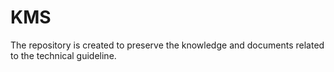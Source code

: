 # KMS
The repository is created to preserve the knowledge and documents related to the technical guideline.
